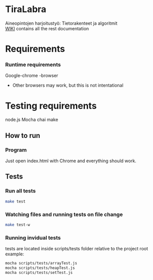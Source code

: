 TiraLabra
=========

Aineopintojen harjoitustyö: Tietorakenteet ja algoritmit   
[WIKI](https://github.com/maurish/TiraLabra/wiki) contains all the rest documentation

# Requirements
### Runtime requirements
Google-chrome -browser
* Other browsers may work, but this is not intentational

# Testing requirements
node.js
Mocha
chai
make

## How to run

### Program
	
Just open index.html with Chrome and everything should work.

## Tests
### Run all tests
``` bash
make test
```

### Watching files and running tests on file change
``` bash
make test-w
```

### Running invidual tests
tests are located inside scripts/tests folder relative to the project root
example:
``` bash
mocha scripts/tests/arrayTest.js
mocha scripts/tests/heapTest.js
mocha scripts/tests/setTest.js
```

